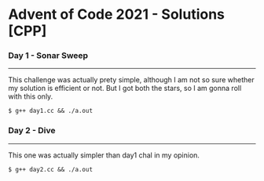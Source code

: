 # Advent of Code 2021 - Solutions [CPP]

### Day 1 - Sonar Sweep
---
This challenge was actually prety simple, although I am not so sure whether my solution is efficient or not. But I got both the stars, so I am gonna roll with this only.

```console
$ g++ day1.cc && ./a.out
```
### Day 2 - Dive
---
This one was actually simpler than day1 chal in my opinion.

```console
$ g++ day2.cc && ./a.out
```

